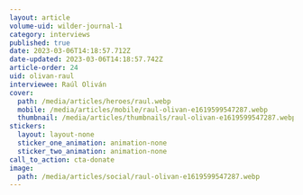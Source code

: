 ```yaml
---
layout: article
volume-uid: wilder-journal-1
category: interviews
published: true
date: 2023-03-06T14:18:57.712Z
date-updated: 2023-03-06T14:18:57.742Z
article-order: 24
uid: olivan-raul
interviewee: Raúl Oliván
cover:
  path: /media/articles/heroes/raul.webp
  mobile: /media/articles/mobile/raul-olivan-e1619599547287.webp
  thumbnail: /media/articles/thumbnails/raul-olivan-e1619599547287.webp
stickers:
  layout: layout-none
  sticker_one_animation: animation-none
  sticker_two_animation: animation-none
call_to_action: cta-donate
image:
  path: /media/articles/social/raul-olivan-e1619599547287.webp
---
```

